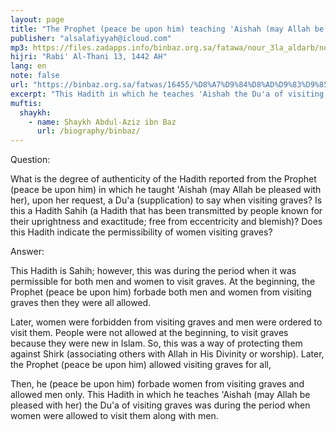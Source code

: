 ```yaml
---
layout: page
title: "The Prophet (peace be upon him) teaching 'Aishah (may Allah be pleased with her) the Du'a of visiting graves"
publisher: "alsalafiyyah@icloud.com"
mp3: https://files.zadapps.info/binbaz.org.sa/fatawa/nour_3la_aldarb/nour_775/nour_77509.mp3
hijri: "Rabi' Al-Thani 13, 1442 AH"
lang: en
note: false
url: "https://binbaz.org.sa/fatwas/16455/%D8%A7%D9%84%D8%AD%D9%83%D9%85-%D8%B9%D9%84%D9%89-%D8%AD%D8%AF%D9%8A%D8%AB-%D8%AA%D8%B9%D9%84%D9%8A%D9%85-%D8%A7%D9%84%D9%86%D8%A8%D9%8A-%EF%B7%BA-%D8%B9%D8%A7%D9%89%D8%B4%D8%A9-%D8%AF%D8%B9%D8%A7%D8%A1-%D8%B2%D9%8A%D8%A7%D8%B1%D8%A9-%D8%A7%D9%84%D9%82%D8%A8%D9%88%D8%B1"
excerpt: "This Hadith in which he teaches 'Aishah the Du'a of visiting graves was during the period when women were allowed to visit them along with men."
muftis:
  shaykh: 
    - name: Shaykh Abdul-Aziz ibn Baz
      url: /biography/binbaz/
---
```


Question: 

What is the degree of authenticity of the Hadith reported from the Prophet (peace be upon him) in which he taught 'Aishah (may Allah be pleased with her), upon her request, a Du'a (supplication) to say when visiting graves? Is this a Hadith Sahih (a Hadith that has been transmitted by people known for their uprightness and exactitude; free from eccentricity and blemish)? Does this Hadith indicate the permissibility of women visiting graves? 

Answer: 

This Hadith is Sahih; however, this was during the period when it was permissible for both men and women to visit graves. At the beginning, the Prophet (peace be upon him) forbade both men and women from visiting graves then they were all allowed. 

Later, women were forbidden from visiting graves and men were ordered to visit them. People were not allowed at the beginning, to visit graves because they were new in Islam. So, this was a way of protecting them against Shirk (associating others with Allah in His Divinity or worship). Later, the Prophet (peace be upon him) allowed visiting graves for all, 

Then, he (peace be upon him) forbade women from visiting graves and allowed men only. This Hadith in which he teaches 'Aishah (may Allah be pleased with her) the Du'a of visiting graves was during the period when women were allowed to visit them along with men.
